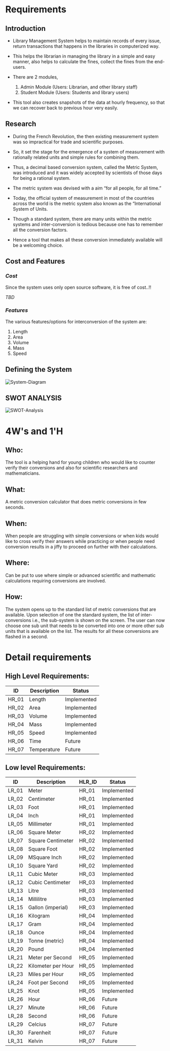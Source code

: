 # Requirements

## Introduction
* Library Management System helps to maintain records of every issue, return transactions that happens in the libraries in computerized way.

* This helps the librarian in managing the library in a simple and easy manner, also helps to calculate the fines, collect the fines from the end-users.

* There are 2 modules, 
  1. Admin Module (Users: Librarian, and other library staff)
  2. Student Module (Users: Students and library users)

* This tool also creates snapshots of the data at hourly frequency, so that we can recover back to previous hour very easily.

## Research
* During the French Revolution, the then existing measurement system was so impractical for trade and scientific purposes. 

* So, it set the stage for the emergence of a system of measurement with rationally related units and simple rules for combining them.

* Thus, a decimal based conversion system, called the Metric System,  was introduced and it was widely accepted by scientists of those days for being a rational system.

* The metric system was devised with a aim “for all people, for all time.”

* Today, the official system of measurement in most of the countries across the world is the metric system also known as the “International System of Units.

* Though a standard system, there are many units within the metric systems and inter-conversion is tedious because one has to remember all the conversion factors.

* Hence a tool that makes all these conversion immediately available will be a welcoming choice.

## Cost and Features
### *Cost*
Since the system uses only open source software, it is free of cost..!!

*TBD*

### *Features*
The various features/options for interconversion of the system are:
1. Length
2. Area
3. Volume
4. Mass
5. Speed

## Defining the System
![System-Diagram](https://github.com/Sanchana-2k/LTTS_C_MiniProject/blob/bd3f1a159eb0f2032dbd88662892a2142d26b84d/1_Requirements/System%20Diagram.jpg)
    
## SWOT ANALYSIS
![SWOT-Analysis](https://github.com/Sanchana-2k/LTTS_C_MiniProject/blob/6f6972167470b4b186e9995b7a6647f3f8c7cbd5/1_Requirements/swot%20analysis.jpg)

# 4W&#39;s and 1&#39;H

## Who:

The tool is a helping hand for young children who would like to counter verify their conversions and also for scientific researchers and mathematicians.

## What:

A metric conversion calculator that does metric conversions in few seconds.

## When:

When people are struggling with simple conversions or when kids would like to cross verify their answers while practicing or when people need conversion results in a jiffy to proceed on further with their calculations. 

## Where:

Can be put to use where simple or advanced scientific and mathematic calculations requiring conversions are involved.

## How:

The system opens up to the standard list of metric conversions that are available. Upon selection of one the standard system, the list of inter-conversions i.e., the sub-system is shown on the screen. The user can now choose one sub unit that needs to be converted into one or more other sub units that is available on the list.  The results for all these conversions are flashed in a second.

# Detail requirements
## High Level Requirements:

|      ID          |Description                          |Status                         |
|----------------|-------------------------------|-----------------------------|
|HR_01|Length |Implemented|
|HR_02|Area |Implemented|
|HR_03|Volume|Implemented|
|HR_04|Mass |Implemented|
|HR_05|Speed |Implemented|
|HR_06|Time|Future|
|HR_07|Temperature|Future|



##  Low level Requirements:
|      ID          |Description                          |  HLR_ID  |Status               |
|----------------|-------------------------------|----------|-----------------------------|
|LR_01|Meter|HR_01|Implemented|
|LR_02|Centimeter|HR_01|Implemented|
|LR_03|Foot|HR_01|Implemented|
|LR_04|Inch|HR_01|Implemented|
|LR_05|Millimeter|HR_01|Implemented|
|LR_06|Square Meter|HR_02|Implemented|
|LR_07|Square Centimeter|HR_02|Implemented|
|LR_08|Square Foot|HR_02|Implemented|
|LR_09|MSquare Inch|HR_02|Implemented|
|LR_10|Square Yard|HR_02|Implemented|
|LR_11|Cubic Meter|HR_03|Implemented|
|LR_12|Cubic Centimeter|HR_03|Implemented|
|LR_13|Litre|HR_03|Implemented|
|LR_14|Millilitre|HR_03|Implemented|
|LR_15|Gallon (imperial)|HR_03|Implemented|
|LR_16|Kilogram|HR_04|Implemented|
|LR_17|Gram|HR_04|Implemented|
|LR_18|Ounce|HR_04|Implemented|
|LR_19|Tonne (metric)|HR_04|Implemented|
|LR_20|Pound|HR_04|Implemented|
|LR_21|Meter per Second|HR_05|Implemented|
|LR_22|Kilometer per Hour|HR_05|Implemented|
|LR_23|Miles per Hour|HR_05|Implemented|
|LR_24|Foot per Second|HR_05|Implemented|
|LR_25|Knot|HR_05|Implemented|
|LR_26|Hour|HR_06|Future|
|LR_27|Minute|HR_06|Future|
|LR_28|Second|HR_06|Future|
|LR_29|Celcius|HR_07|Future|
|LR_30|Farenheit|HR_07|Future|
|LR_31|Kelvin|HR_07|Future|
